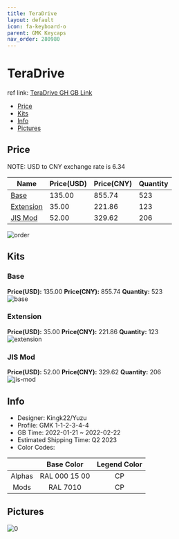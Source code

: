```yaml
---
title: TeraDrive 
layout: default
icon: fa-keyboard-o
parent: GMK Keycaps
nav_order: 280980
---
```


# TeraDrive 

ref link: [TeraDrive GH GB Link](https://geekhack.org/index.php?topic=115983.0)

* [Price](#price)
* [Kits](#kits)
* [Info](#info)
* [Pictures](#pictures)

## Price

NOTE: USD to CNY exchange rate is 6.34

| Name          | Price(USD)   |  Price(CNY) | Quantity |
| ------------- | ------------ |  ---------- | -------- |
|[Base](#base)|135.00|855.74|523|
|[Extension](#extension)|35.00|221.86|123|
|[JIS Mod](#jis-mod)|52.00|329.62|206|

<img src="{{ 'assets/images/gmk-keycaps/TeraDrive/order.png' | relative_url }}" alt="order" class="image featured">

## Kits
### Base  
**Price(USD):** 135.00	**Price(CNY):** 855.74	**Quantity:** 523  
<img src="{{ 'assets/images/gmk-keycaps/TeraDrive/kits_pics/base.jpg' | relative_url }}" alt="base" class="image featured">

### Extension  
**Price(USD):** 35.00	**Price(CNY):** 221.86	**Quantity:** 123  
<img src="{{ 'assets/images/gmk-keycaps/TeraDrive/kits_pics/extension.png' | relative_url }}" alt="extension" class="image featured">

### JIS Mod  
**Price(USD):** 52.00	**Price(CNY):** 329.62	**Quantity:** 206  
<img src="{{ 'assets/images/gmk-keycaps/TeraDrive/kits_pics/jis-mod.jpg' | relative_url }}" alt="jis-mod" class="image featured">

## Info
* Designer: Kingk22/Yuzu  
* Profile: GMK 1-1-2-3-4-4  
* GB Time: 2022-01-21 ~ 2022-02-22  
* Estimated Shipping Time: Q2 2023  
* Color Codes:  

| |Base Color     | Legend Color
| :-------------: | :-------------: | :------------:
|Alphas|RAL 000 15 00|CP
|Mods|RAL 7010|CP


## Pictures  
<img src="{{ 'assets/images/gmk-keycaps/TeraDrive/rendering_pics/0.jpg' | relative_url }}" alt="0" class="image featured">
